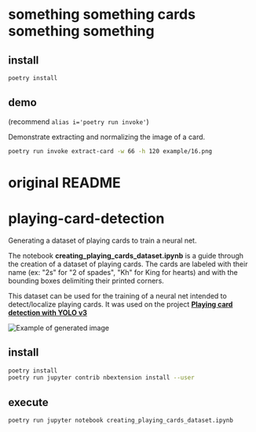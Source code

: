 # something something cards something something

## install

```sh
poetry install
```

## demo

(recommend `alias i='poetry run invoke'`)

Demonstrate extracting and normalizing the image of a card.

```sh
poetry run invoke extract-card -w 66 -h 120 example/16.png
```

# original README

# playing-card-detection

Generating a dataset of playing cards to train a neural net.

The notebook **creating_playing_cards_dataset.ipynb** is a guide through the creation of a dataset of playing cards. The cards are labeled with their name (ex: "2s" for "2 of spades", "Kh" for King for hearts) and with the bounding boxes delimiting their printed corners.

This dataset can be used for the training of a neural net intended to detect/localize playing cards. It was used on the project **[Playing card detection with YOLO v3](https://youtu.be/pnntrewH0xg)**

<img src="img/ex_generated_image.png" alt="Example of generated image "  title="Example of generated image " />

## install

```sh
poetry install
poetry run jupyter contrib nbextension install --user
```

## execute

```sh
poetry run jupyter notebook creating_playing_cards_dataset.ipynb
```
